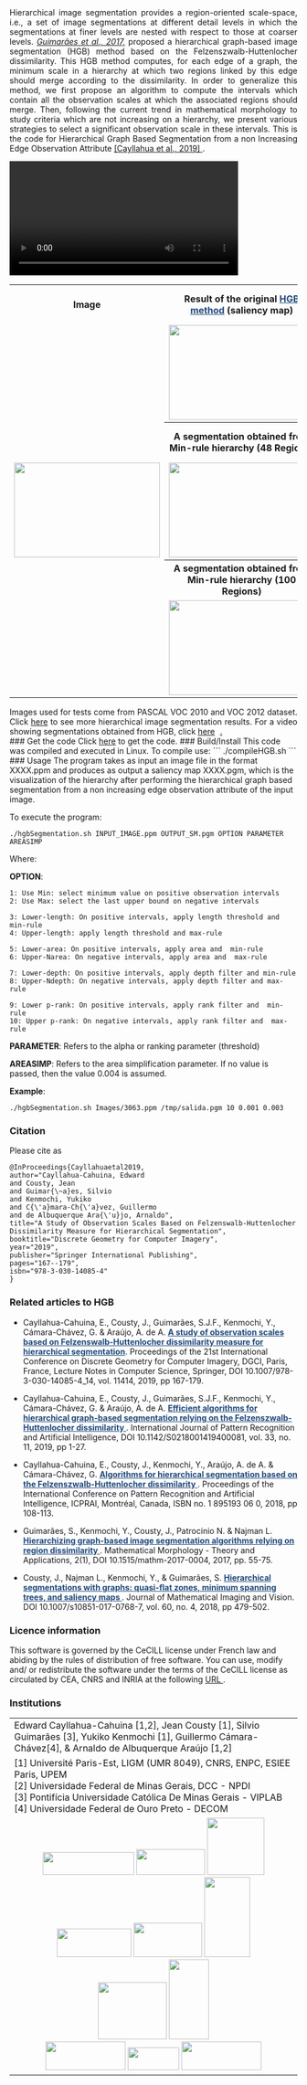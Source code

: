 <!-- 
### Authors
<style>
.tablelines table{
        width: 120%;
        border: none!important;
        border-collapse: collapse;       
        border-spacing: 0;        
        }
.tablelines td{
    border: none!important;
    border-collapse: collapse;
}
</style>
<table class="tablelines">
  <tr >
    <td width="35%">Edward Cayllahua-Cahuina [1,2]</td>
    <td width="35%">Jean Cousty [1]</td>
    <td width="35%">Silvio Guimarães [3]</td>    
  </tr>
  <tr>
    <td>Yukiko Kenmochi [1]</td>
    <td>Guillermo Cámara-Chávez[4]</td>
    <td>Arnaldo de Albuquerque Araújo[2]</td>    
  </tr>
</table>
Hierarchical image segmentation provides region-oriented scale-spaces:
sets of image segmentations at different detail levels in which the
segmentations at finer levels are nested with respect to those at
coarser levels. This is the code for Hierarchical Graph Based Segmentation from a non Increasing Edge Observation Attribute <a href="https://link.springer.com/chapter/10.1007/978-3-030-14085-4_14" target="_blank"> [Cayllahua-et-al, 2019] </a>.  
-->
<div style="text-align:justify">
Hierarchical image segmentation provides a region-oriented scale-space, i.e., a set of image segmentations at different detail levels in which the segmentations at finer levels are nested with respect to those at coarser levels.  <a href="https://www.degruyter.com/downloadpdf/j/mathm.2017.2.issue-1/mathm-2017-0004/mathm-2017-0004.pdf" target="_blank"> <i>Guimarâes et al., 2017,</i></a>  proposed a hierarchical graph-based image segmentation (HGB) method based on the Felzenszwalb-Huttenlocher dissimilarity. This HGB method computes, for each edge of a graph, the minimum scale in a hierarchy at which two regions linked by this edge should merge according to the dissimilarity. In order to generalize this method, we first propose an algorithm to compute the intervals which contain all the observation scales at which the associated regions should merge. Then, following the current trend in mathematical morphology to study criteria which are not increasing on a hierarchy, we present various strategies to select a significant observation scale in these intervals. This is the code for Hierarchical Graph Based Segmentation from a non Increasing Edge Observation Attribute <a href="https://link.springer.com/chapter/10.1007/978-3-030-14085-4_14" target="_blank"> [Cayllahua et al., 2019] </a>.
</div>
<p>    </p>
<video width="{#}" height="200" controls>  
  <source src="https://cayllahe.github.io/hgbcode/assets/video/video2.mp4" type="video/mp4" />    
</video>
<p> </p>
<table style="width:100%" class="hgbtable" id="hgbtable">
  <tr>
    <th>Image</th>
    <th>Result of the original <a href="https://www.degruyter.com/downloadpdf/j/mathm.2017.2.issue-1/mathm-2017-0004/mathm-2017-0004.pdf" target="_blank" style="color:#1f487a">HGB method</a> (saliency map)</th>
    <th>Result of the HGB method with the newly proposed  upper P-rank selection strategy</th>
  </tr>
  <tr>
    <td rowspan="5"><img src="https://cayllahe.github.io/hgbcode/assets/Figures/2010_000666.png" width="255" height="166"></td>
    <td><img src="https://cayllahe.github.io/hgbcode/assets/Figures/MinSM.png" width="255" height="166"></td>
    <td><img src="https://cayllahe.github.io/hgbcode/assets/Figures/UpperPrankSM.png" width="255" height="166"></td>
  </tr>

  <tr>    
    <th>A segmentation obtained from Min-rule hierarchy (48 Regions)</th>
    <th>A segmentation obtained from Upper P-rank hierarchy (48 Regions)</th>
  </tr>
  <tr>    
    <td><img src="https://cayllahe.github.io/hgbcode/assets/Figures/Min_48_regions.png" width="255" height="166"></td>
    <td><img src="https://cayllahe.github.io/hgbcode/assets/Figures/prank_48_regions.png" width="255" height="166"></td>
  </tr>

  <tr>    
    <th>A segmentation obtained from Min-rule hierarchy (100 Regions)</th>
    <th>A segmentation obtained from Upper P-rank hierarchy (100 Regions)</th>
  </tr>
  <tr>    
    <td><img src="https://cayllahe.github.io/hgbcode/assets/Figures/Min_100_regions.png" width="255" height="166"></td>
    <td><img src="https://cayllahe.github.io/hgbcode/assets/Figures/prank_100_regions.png" width="255" height="166"></td>
  </tr>
  
</table>
<div style="text-align:justify;display: inline-block;">
Images used for tests come from PASCAL VOC 2010 and VOC 2012 dataset.  Click 
<a href="https://github.com/cayllahe/hgbcode/tree/master/docs/assets/files/segmentations.pdf" target="_blank">here</a> to see more hierarchical image segmentation results.  For a video showing segmentations obtained from HGB, click <a href="https://github.com/cayllahe/hgbcode/blob/master/video.mpg" target="_blank" style="display:inline;border:none, outline: none;">here<img src="https://cayllahe.github.io/hgbcode/assets/video/play.png" height="9" style="display:inline;vertical-align: middle;border:none, outline: none;">.</a>
<!-- <img src="https://cayllahe.github.io/hgbcode/assets/video/video.gif" height="8"> -->
</div>
### Get the code
Click <a href="https://github.com/cayllahe/hgbcode" target="_blank">here</a> to get the code.
### Build/Install
This code was compiled and executed in Linux. To compile use:
``` 
./compileHGB.sh
```
### Usage 
The program takes as input an image file in the format XXXX.ppm and produces as output a saliency map XXXX.pgm, which is the visualization of the hierarchy after performing the hierarchical graph based segmentation from a non increasing edge observation attribute of the input image. 

To execute the program: 

```
./hgbSegmentation.sh INPUT_IMAGE.ppm OUTPUT_SM.pgm OPTION PARAMETER AREASIMP
```
Where:  

**OPTION**:

```
1: Use Min: select minimum value on positive observation intervals
2: Use Max: select the last upper bound on negative intervals

3: Lower-length: On positive intervals, apply length threshold and min-rule
4: Upper-length: apply length threshold and max-rule

5: Lower-area: On positive intervals, apply area and  min-rule
6: Upper-Narea: On negative intervals, apply area and  max-rule

7: Lower-depth: On positive intervals, apply depth filter and min-rule
8: Upper-Ndepth: On negative intervals, apply depth filter and max-rule

9: Lower p-rank: On positive intervals, apply rank filter and  min-rule
10: Upper p-rank: On negative intervals, apply rank filter and  max-rule
```

**PARAMETER**: Refers to the  alpha or ranking parameter (threshold)

**AREASIMP**: Refers to the area simplification parameter. If no value is passed, then the value 0.004 is assumed. 

**Example**: 
```
./hgbSegmentation.sh Images/3063.ppm /tmp/salida.pgm 10 0.001 0.003 
```

### Citation 
Please cite as

```
@InProceedings{Cayllahuaetal2019,
author="Cayllahua-Cahuina, Edward
and Cousty, Jean
and Guimar{\~a}es, Silvio
and Kenmochi, Yukiko
and C{\'a}mara-Ch{\'a}vez, Guillermo
and de Albuquerque Ara{\'u}jo, Arnaldo",
title="A Study of Observation Scales Based on Felzenswalb-Huttenlocher Dissimilarity Measure for Hierarchical Segmentation",
booktitle="Discrete Geometry for Computer Imagery",
year="2019",
publisher="Springer International Publishing",
pages="167--179",
isbn="978-3-030-14085-4"
}
```
### Related articles to HGB
* Cayllahua-Cahuina, E., Cousty, J., Guimarães, S.J.F.,  Kenmochi, Y., Cámara-Chávez, G. & Araújo, A. de A. <a href="https://link.springer.com/chapter/10.1007/978-3-030-14085-4_14" target="_blank" style="color:#1f487a;font-weight: bold;"> A study of observation scales based on Felzenswalb-Huttenlocher dissimilarity measure for hierarchical segmentation</a>. Proceedings of the 21st International Conference on Discrete Geometry for Computer Imagery, DGCI, Paris, France, Lecture Notes in Computer Science, Springer,  DOI 10.1007/978-3-030-14085-4_14, vol. 11414, 2019, pp 167-179.

* Cayllahua-Cahuina, E., Cousty, J., Guimarães, S.J.F.,  Kenmochi, Y., Cámara-Chávez, G. & Araújo, A. de A.  <a href="https://repositorio.ufop.br/bitstream/123456789/11338/1/ARTIGO_EfficientAlgorithmsHierarchical.pdf" target="_blank" style="color:#1f487a;font-weight: bold;"> Efficient algorithms for hierarchical graph-based segmentation relying on the Felzenszwalb-Huttenlocher dissimilarity </a>. International Journal of Pattern Recognition and Artificial Intelligence,  DOI 10.1142/S0218001419400081, vol. 33, no. 11, 2019, pp 1-27.

* Cayllahua-Cahuina, E., Cousty, J., Kenmochi, Y., Araújo, A. de A. & Cámara-Chávez, G. <a href="https://hal-upec-upem.archives-ouvertes.fr/hal-01710920/document" target="_blank" style="color:#1f487a;font-weight: bold;"> Algorithms for hierarchical segmentation based on the Felzenszwalb-Huttenlocher dissimilarity </a>. Proceedings of the International Conference on Pattern Recognition and Artificial Intelligence, ICPRAI, Montréal, Canada, ISBN no. 1 895193 06 0, 2018, pp 108-113.

* Guimarães, S., Kenmochi, Y., Cousty, J., Patrocinio N.
 & Najman L. <a href="https://www.degruyter.com/downloadpdf/j/mathm.2017.2.issue-1/mathm-2017-0004/mathm-2017-0004.pdf" target="_blank" style="color:#1f487a;font-weight: bold;">Hierarchizing graph-based image segmentation algorithms relying on region dissimilarity </a>. Mathematical Morphology - Theory and Applications, 2(1),  DOI 10.1515/mathm-2017-0004, 2017, pp. 55-75.

* Cousty, J., Najman L., Kenmochi, Y., & Guimarães, S. <a href="https://hal.archives-ouvertes.fr/hal-01344727v2/document" target="_blank" style="color:#1f487a;font-weight: bold;"> Hierarchical segmentations with graphs: quasi-flat zones, minimum spanning trees, and saliency maps </a>. Journal of Mathematical Imaging and Vision. DOI 10.1007/s10851-017-0768-7, vol. 60, no. 4, 2018, pp 479-502.

### Licence information
This software is governed by the CeCILL license under French law and abiding by the rules of distribution of free software. You can use, modify and/ or redistribute the software under the terms of the CeCILL license as circulated by CEA, CNRS and INRIA at the following <a href="https://cecill.info/licences/Licence_CeCILL_V2.1-en.html" target="_blank"> URL </a>.


### Institutions
<style>
.tablelines table{
        width: 120%;
        border: none!important;
        border-collapse: collapse;       
        border-spacing: 0;        
        }
.tablelines td{
    border: none!important;
    border-collapse: collapse;
}
</style>
<table class="tablelines">  
    <tr>
      <td colspan="3">        
    Edward Cayllahua-Cahuina [1,2], Jean Cousty [1], Silvio Guimarães [3], 
    Yukiko Kenmochi [1], Guillermo Cámara-Chávez[4], & Arnaldo de Albuquerque Araújo [1,2]
      </td>
    </tr>
    <tr>
    <td colspan="3"> 
        [1] Université Paris-Est, LIGM (UMR 8049), CNRS, ENPC, ESIEE Paris, UPEM <br>
        [2] Universidade Federal de Minas Gerais, DCC - NPDI<br>
        [3] Pontifícia Universidade Católica De Minas Gerais - VIPLAB <br>
        [4] Universidade Federal de Ouro Preto - DECOM
    </td>    
    </tr>
    <tr> 
    <td colspan="3" style="text-align: center;padding-left:20px;padding-right:20px;">
      <img src="https://cayllahe.github.io/hgbcode/assets/logos/upem.png" width="160" height="40">
        <img src="https://cayllahe.github.io/hgbcode/assets/logos/esiee.png" width="120" height="45">
        <img src="https://cayllahe.github.io/hgbcode/assets/logos/ligm.png" width="100" height="100">
        <br>
        <img src="https://cayllahe.github.io/hgbcode/assets/logos/ufmg.png" width="130" height="50">
        <img src="https://cayllahe.github.io/hgbcode/assets/logos/dcc.png" width="120" height="60">
        <img src="https://cayllahe.github.io/hgbcode/assets/logos/npdi.png" width="80" height="140"><br>
        <img src="https://cayllahe.github.io/hgbcode/assets/logos/puc.png" width="120" height="100">
        <img src="https://cayllahe.github.io/hgbcode/assets/logos/ufop.jpg" width="70" height="140"><br>
        <img src="https://cayllahe.github.io/hgbcode/assets/logos/capescofecub.jpg" width="140" height="50">
        <img src="https://cayllahe.github.io/hgbcode/assets/logos/cnpq.png" width="90" height="40">
        <img src="https://cayllahe.github.io/hgbcode/assets/logos/concytec.png" width="140" height="50">
        </td>   
    </tr>
</table>



